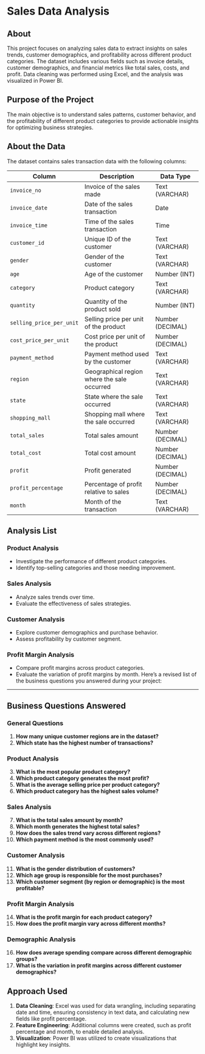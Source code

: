 
# Sales Data Analysis

## About
This project focuses on analyzing sales data to extract insights on sales trends, customer demographics, and profitability across different product categories. The dataset includes various fields such as invoice details, customer demographics, and financial metrics like total sales, costs, and profit. Data cleaning was performed using Excel, and the analysis was visualized in Power BI.

## Purpose of the Project
The main objective is to understand sales patterns, customer behavior, and the profitability of different product categories to provide actionable insights for optimizing business strategies.

## About the Data
The dataset contains sales transaction data with the following columns:

| **Column**               | **Description**                                  | **Data Type**        |
|--------------------------|--------------------------------------------------|----------------------|
| `invoice_no`             | Invoice of the sales made                        | Text (VARCHAR)       |
| `invoice_date`           | Date of the sales transaction                    | Date                 |
| `invoice_time`           | Time of the sales transaction                    | Time                 |
| `customer_id`            | Unique ID of the customer                        | Text (VARCHAR)       |
| `gender`                 | Gender of the customer                           | Text (VARCHAR)       |
| `age`                    | Age of the customer                              | Number (INT)         |
| `category`               | Product category                                 | Text (VARCHAR)       |
| `quantity`               | Quantity of the product sold                     | Number (INT)         |
| `selling_price_per_unit` | Selling price per unit of the product            | Number (DECIMAL)     |
| `cost_price_per_unit`    | Cost price per unit of the product               | Number (DECIMAL)     |
| `payment_method`         | Payment method used by the customer              | Text (VARCHAR)       |
| `region`                 | Geographical region where the sale occurred      | Text (VARCHAR)       |
| `state`                  | State where the sale occurred                    | Text (VARCHAR)       |
| `shopping_mall`          | Shopping mall where the sale occurred            | Text (VARCHAR)       |
| `total_sales`            | Total sales amount                               | Number (DECIMAL)     |
| `total_cost`             | Total cost amount                                | Number (DECIMAL)     |
| `profit`                 | Profit generated                                 | Number (DECIMAL)     |
| `profit_percentage`      | Percentage of profit relative to sales           | Number (DECIMAL)     |
| `month`                  | Month of the transaction                         | Text (VARCHAR)       |

## Analysis List
### Product Analysis
- Investigate the performance of different product categories.
- Identify top-selling categories and those needing improvement.

### Sales Analysis
- Analyze sales trends over time.
- Evaluate the effectiveness of sales strategies.

### Customer Analysis
- Explore customer demographics and purchase behavior.
- Assess profitability by customer segment.

### Profit Margin Analysis
- Compare profit margins across product categories.
- Evaluate the variation of profit margins by month.
Here’s a revised list of the business questions you answered during your project:

---

## Business Questions Answered

### General Questions
1. **How many unique customer regions are in the dataset?**
2. **Which state has the highest number of transactions?**
  
### Product Analysis
3. **What is the most popular product category?**
4. **Which product category generates the most profit?**
5. **What is the average selling price per product category?**
6. **Which product category has the highest sales volume?**
  
### Sales Analysis
7. **What is the total sales amount by month?**
8. **Which month generates the highest total sales?**
9. **How does the sales trend vary across different regions?**
10. **Which payment method is the most commonly used?**
  
### Customer Analysis
11. **What is the gender distribution of customers?**
12. **Which age group is responsible for the most purchases?**
13. **Which customer segment (by region or demographic) is the most profitable?**
  
### Profit Margin Analysis
14. **What is the profit margin for each product category?**
15. **How does the profit margin vary across different months?**
  
### Demographic Analysis
16. **How does average spending compare across different demographic groups?**
17. **What is the variation in profit margins across different customer demographics?**


## Approach Used
1. **Data Cleaning**: Excel was used for data wrangling, including separating date and time, ensuring consistency in text data, and calculating new fields like profit percentage.
2. **Feature Engineering**: Additional columns were created, such as profit percentage and month, to enable detailed analysis.
3. **Visualization**: Power BI was utilized to create visualizations that highlight key insights.
